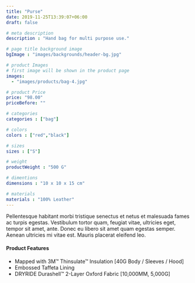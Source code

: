 ```yaml
---
title: "Purse"
date: 2019-11-25T13:39:07+06:00
draft: false

# meta description
description : "Hand bag for multi purpose use."

# page title background image
bgImage : "images/backgrounds/header-bg.jpg"

# product Images
# first image will be shown in the product page
images:
  - "images/products/bag-4.jpg"

# product Price
price: "98.00"
priceBefore: ""

# categories
categories : ["bag"]

# colors 
colors : ["red","black"]

# sizes
sizes : ["S"]

# weight
productWeight : "500 G"

# dimentions
dimensions : "10 x 10 x 15 cm"

# materials
materials : "100% Leather"
---
```


Pellentesque habitant morbi tristique senectus et netus et malesuada fames ac turpis egestas. Vestibulum tortor quam, feugiat vitae, ultricies eget, tempor sit amet, ante. Donec eu libero sit amet quam egestas semper. Aenean ultricies mi vitae est. Mauris placerat eleifend leo.

#### Product Features

* Mapped with 3M™ Thinsulate™ Insulation [40G Body / Sleeves / Hood]
* Embossed Taffeta Lining
* DRYRIDE Durashell™ 2-Layer Oxford Fabric [10,000MM, 5,000G]